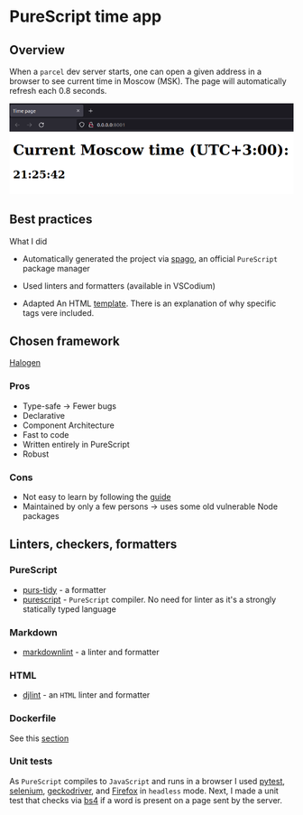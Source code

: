 # PureScript time app

## Overview

When a `parcel` dev server starts, one can open a given address in a browser to see current time in Moscow (MSK). The page will automatically refresh each 0.8 seconds.

![demo](README/demo.png)

## Best practices

What I did

- Automatically generated the project via [spago](https://github.com/purescript/spago), an official `PureScript` package manager

- Used linters and formatters (available in VSCodium)

- Adapted An HTML [template](https://www.freecodecamp.org/news/html-starter-template-a-basic-html5-boilerplate-for-index-html/). There is an explanation of why specific tags vere included.

## Chosen framework

[Halogen](https://github.com/purescript-halogen/purescript-halogen)

### Pros

- Type-safe -> Fewer bugs
- Declarative
- Component Architecture
- Fast to code
- Written entirely in PureScript
- Robust

### Cons

- Not easy to learn by following the [guide](https://purescript-halogen.github.io/purescript-halogen/index.html)
- Maintained by only a few persons -> uses some old vulnerable Node packages

## Linters, checkers, formatters

### PureScript

- [purs-tidy](https://github.com/natefaubion/purescript-tidy) - a formatter
- [purescript](https://github.com/purescript/purescript) - `PureScript` compiler. No need for linter as it's a strongly statically typed language

### Markdown

- [markdownlint](https://github.com/DavidAnson/markdownlint) - a linter and formatter

### HTML

- [djlint](https://www.djlint.com/) - an `HTML` linter and formatter

### Dockerfile

See this [section](../README.md#docker)

### Unit tests

As `PureScript` compiles to `JavaScript` and runs in a browser I used [pytest](https://docs.pytest.org/en/7.1.x/), [selenium](https://www.selenium.dev/), [geckodriver](https://github.com/mozilla/geckodriver), and [Firefox](https://www.mozilla.org/ru/firefox/) in `headless` mode. Next, I made a unit test that checks via [bs4](https://pypi.org/project/beautifulsoup4/) if a word is present on a page sent by the server.
